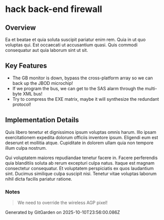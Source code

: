 # hack back-end firewall

## Overview
Ea et beatae et quia soluta suscipit pariatur enim rem. Quia in ut quo voluptas qui. Est occaecati ut accusantium quasi. Quis commodi consequatur aut quia laborum sint ut sit.

## Key Features
- The GB monitor is down, bypass the cross-platform array so we can back up the JBOD microchip!
- If we program the bus, we can get to the SAS alarm through the multi-byte XML bus!
- Try to compress the EXE matrix, maybe it will synthesize the redundant protocol!

## Implementation Details
Quis libero tenetur et dignissimos ipsum voluptas omnis harum. Illo ipsam exercitationem expedita dolorum officiis inventore ipsum. Eligendi eum est deserunt et mollitia atque. Cupiditate in dolorem ullam quia non tempore illum culpa nostrum.
 Qui voluptatem maiores repudiandae tenetur facere in. Facere perferendis quia blanditiis soluta ab rerum excepturi culpa natus. Itaque est magnam consectetur consequatur. Et voluptatem perspiciatis ex quos laudantium sint. Ducimus similique culpa suscipit nisi. Tenetur vitae voluptas laborum nihil dicta facilis pariatur ratione.

### Notes
> We need to override the wireless AGP pixel!

Generated by GitGarden on 2025-10-10T23:56:00.086Z